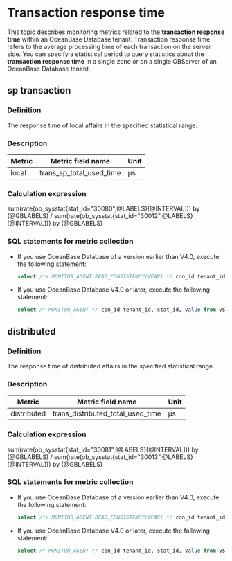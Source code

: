 # Transaction response time

This topic describes monitoring metrics related to the **transaction response time** within an OceanBase Database tenant. Transaction response time refers to the average processing time of each transaction on the server side. You can specify a statistical period to query statistics about the **transaction response time** in a single zone or on a single OBServer of an OceanBase Database tenant.

## sp transaction

### Definition

The response time of local affairs in the specified statistical range.

### Description

| **Metric** | **Metric field name** |   **Unit**   |
|------------|-----------------------|--------------|
| local       | trans_sp_total_used_time        | μs |

### Calculation expression

sum(rate(ob_sysstat{stat_id="30080",@LABELS}[@INTERVAL])) by (@GBLABELS) / sum(rate(ob_sysstat{stat_id="30012",@LABELS}[@INTERVAL])) by (@GBLABELS)

### SQL statements for metric collection

* If you use OceanBase Database of a version earlier than V4.0, execute the following statement:

  ```sql
  select /*+ MONITOR_AGENT READ_CONSISTENCY(WEAK) */ con_id tenant_id, stat_id, value from v$sysstat where stat_id IN (30012, 30080) and (con_id > 1000 or con_id = 1) and class < 1000
  ```

* If you use OceanBase Database V4.0 or later, execute the following statement:

  ```sql
  select /* MONITOR_AGENT */ con_id tenant_id, stat_id, value from v$sysstat where stat_id IN (30012, 30080) and (con_id > 1000 or con_id = 1) and class < 1000
  ```

## distributed

### Definition

The response time of distributed affairs in the specified statistical range.

### Description

|   **Metric**    | **Metric field name** |   **Unit**   |
|-----------------|-----------------------|--------------|
| distributed | trans_distributed_total_used_time | μs |

### Calculation expression

sum(rate(ob_sysstat{stat_id="30081",@LABELS}[@INTERVAL])) by (@GBLABELS) / sum(rate(ob_sysstat{stat_id="30013",@LABELS}[@INTERVAL])) by (@GBLABELS)

### SQL statements for metric collection

* If you use OceanBase Database of a version earlier than V4.0, execute the following statement:

  ```sql
  select /*+ MONITOR_AGENT READ_CONSISTENCY(WEAK) */ con_id tenant_id, stat_id, value from v$sysstat where stat_id IN (30013, 30081) and (con_id > 1000 or con_id = 1) and class < 1000
  ```

* If you use OceanBase Database V4.0 or later, execute the following statement:

  ```sql
  select /* MONITOR_AGENT */ con_id tenant_id, stat_id, value from v$sysstat where stat_id IN (30013, 30081) and (con_id > 1000 or con_id = 1) and class < 1000
  ```
